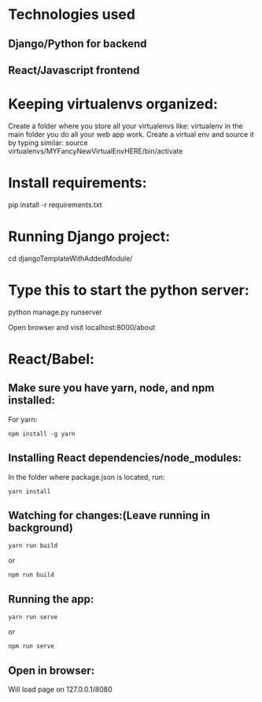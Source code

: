 # Technologies used
## Django/Python for backend
## React/Javascript frontend

# Keeping virtualenvs organized:
Create a folder where you store all your virtualenvs like:
virtualenv in the main folder you do all your web app work. 
Create a virtual env and source it by typing similar:
source virtualenvs/MYFancyNewVirtualEnvHERE/bin/activate

# Install requirements:
pip install -r requirements.txt

# Running Django project:
cd djangoTemplateWithAddedModule/

# Type this to start the python server:
python manage.py runserver

Open browser and visit localhost:8000/about

# React/Babel:
## Make sure you have yarn, node, and npm installed:
For yarn:
```
npm install -g yarn
```

## Installing React dependencies/node_modules:
In the folder where package.json is located, run:
```
yarn install
```

## Watching for changes:(Leave running in background)
```
yarn run build 
```
or
```
npm run build
```

## Running the app:
```
yarn run serve

```
or 
```
npm run serve
```


## Open in browser:
Will load page on 127.0.0.1/8080













